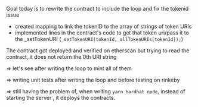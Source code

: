 Goal today is to rewrite the contract to include the loop and fix the tokenid issue

-   created mapping to link the tokenID to the array of strings of token URIs
-   implemented lines in the contract's code to get that token uri/pass it to the \_setTokenURI (`_setTokenURI(tokenId,_allTokenURIs[tokenId]);`)

The contract got deployed and verified on etherscan but trying to read the contract, it does not return the 0th URI string

=> let's see after writing the loop to mint all of them

=> writing unit tests after writing the loop and before testing on rinkeby

=> still having the problem of, when writing `yarn hardhat node`, instead of starting the server , it deploys the contracts.
